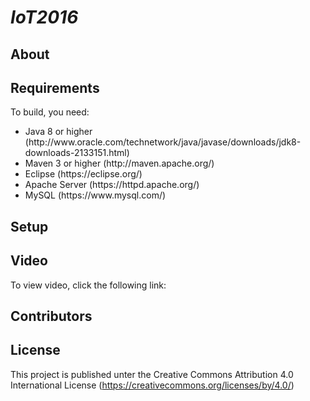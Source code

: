 <h1><i> IoT2016 </i></h1>

<h2>About </h2>

<h2>Requirements </h2>
To build, you need:
<ul>
<li>Java 8 or higher (http://www.oracle.com/technetwork/java/javase/downloads/jdk8-downloads-2133151.html) </li>
<li>Maven 3 or higher (http://maven.apache.org/) </li>
<li> Eclipse (https://eclipse.org/) </li>
<li>Apache Server (https://httpd.apache.org/) </li>
<li> MySQL (https://www.mysql.com/) </li>
</ul>

<h2>Setup </h2>


<h2>Video  </h2>
To view video, click the following link:

<h2> Contributors </h2>







<h2>License </h2>

This project is published unter the Creative Commons Attribution 4.0 International License (https://creativecommons.org/licenses/by/4.0/)
